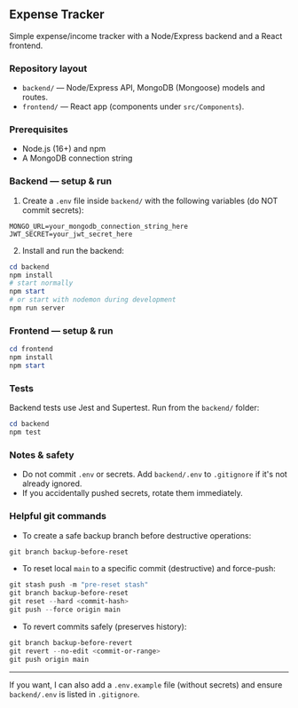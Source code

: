 ## Expense Tracker

Simple expense/income tracker with a Node/Express backend and a React frontend.

### Repository layout

- `backend/` — Node/Express API, MongoDB (Mongoose) models and routes.
- `frontend/` — React app (components under `src/Components`).

### Prerequisites

- Node.js (16+) and npm
- A MongoDB connection string

### Backend — setup & run

1. Create a `.env` file inside `backend/` with the following variables (do NOT commit secrets):

```
MONGO_URL=your_mongodb_connection_string_here
JWT_SECRET=your_jwt_secret_here
```

2. Install and run the backend:

```powershell
cd backend
npm install
# start normally
npm start
# or start with nodemon during development
npm run server
```

### Frontend — setup & run

```powershell
cd frontend
npm install
npm start
```

### Tests

Backend tests use Jest and Supertest. Run from the `backend/` folder:

```powershell
cd backend
npm test
```

### Notes & safety
- Do not commit `.env` or secrets. Add `backend/.env` to `.gitignore` if it's not already ignored.
- If you accidentally pushed secrets, rotate them immediately.

### Helpful git commands

- To create a safe backup branch before destructive operations:

```powershell
git branch backup-before-reset
```

- To reset local `main` to a specific commit (destructive) and force-push:

```powershell
git stash push -m "pre-reset stash"
git branch backup-before-reset
git reset --hard <commit-hash>
git push --force origin main
```

- To revert commits safely (preserves history):

```powershell
git branch backup-before-revert
git revert --no-edit <commit-or-range>
git push origin main
```

---

If you want, I can also add a `.env.example` file (without secrets) and ensure `backend/.env` is listed in `.gitignore`.
